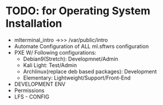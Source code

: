 # TODO: for Operating System Installation

- mlterminal_intro ->>> /var/public/intro
- Automate Configuration of ALL ml.sftwrs configuration
- PXE W/ Following configurations:
  - Debian9(Stretch):					Developmnet/Admin
  - Kali Light:						Test/Admin
  - Archlinux(replace deb based packages):	      	Development
  - Elementary:	      	  				Lightweight/Support/Front-End
- DEVELOPMENT ENV
- Permissions
- LFS - CONFIG

